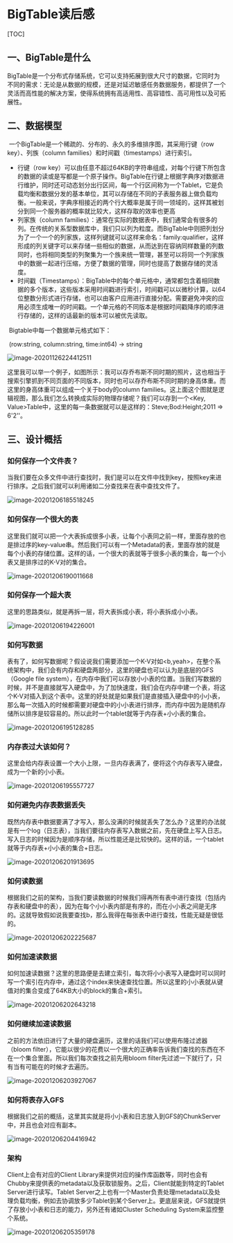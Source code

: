 # BigTable读后感

[TOC]

## 一、BigTable是什么

​	BigTable是一个分布式存储系统，它可以支持拓展到很大尺寸的数据，它同时为不同的需求：无论是从数据的规模，还是对延迟敏感任务数据服务，都提供了一个灵活而高性能的解决方案，使得系统拥有高适用性、高容错性、高可用性以及可拓展性。

## 二、数据模型

​	一个BigTable是一个稀疏的、分布的、永久的多维排序图，其采用行键（row key）、列族（column families）和时间戳（timestamps）进行索引。

- 行键（row key）可以由任意不超过64KB的字符串组成，对每个行键下所包含的数据的读或是写都是一个原子操作。BigTable在行键上根据字典序对数据进行维护，同时还可动态划分出行区间，每一个行区间称为一个Tablet，它是负载均衡和数据分发的基本单位，其可以存储在不同的子表服务器上做负载均衡。一般来说，字典序相接近的两个行大概率是属于同一领域的，这样其被划分到同一个服务器的概率就比较大，这样存取的效率也更高
- 列家族（column families）：通常在实际的数据表中，我们通常会有很多的列。在传统的关系型数据库中，我们只以列为粒度。而BigTable中则把列划分为了一个一个的列家族，这样列键就可以这样来命名：family:qualifier，这样形成的列关键字可以来存储一些相似的数据，从而达到在容纳同样数量的列数同时，也将相同类型的列聚集为一个族来统一管理，甚至可以将同一个列家族中的数据一起进行压缩，方便了数据的管理，同时也提高了数据存储的灵活度。
- 时间戳（Timestamps）：BigTable中的每个单元格中，通常都包含着相同数据的多个版本，这些版本采用时间戳进行索引，时间戳可以以微秒计算，以64位整数分形式进行存储，也可以由客户应用进行直接分配。需要避免冲突的应用必须生成唯一的时间戳。一个单元格的不同版本是根据时间戳降序的顺序进行存储的，这样的话最新的版本可以被优先读取。

​	Bigtable中每一个数据单元格式如下：

​	(row:string, column:string, time:int64) -> string

![image-20201126224412511](http://image.hihia.top/Screenshot/image-20201126224412511.png)

这里我可以举一个例子，如图所示：我可以存乔布斯不同时期的照片，这也相当于搜索引擎抓到不同页面的不同版本，同时也可以存乔布斯不同时期的身高体重。而这里的身高体重可以组成一个关于body的column families。这上面这个图就是逻辑视图，那么我们怎么转换成实际的物理存储呢？我们可以存到一个<Key, Value>Table中，这里的每一条数据就可以是这样的：Steve;Bod:Height;2011 => 6'2''。

## 三、设计概括

### 如何保存一个文件表？

当我们要在众多文件中进行查找时，我们是可以在文件中找到key，按照key来进行排序。之后我们就可以利用诸如二分查找来在表中查找文件了。

![image-20201206185518245](http://image.hihia.top/Screenshot/image-20201206185518245.png)

### 如何保存一个很大的表

这里我们就可以把一个大表拆成很多小表，让每个小表同之前一样，里面存放的也是排过序的key-value串。然后我们可以有一个Metadata的表，里面存放的就是每个小表的存储位置。这样的话，一个很大的表就等于很多小表的集合，每一个小表又是排序过的K-V对的集合。

![image-20201206190011668](http://image.hihia.top/Screenshot/image-20201206190011668.png)

### 如何保存一个超大表

这里的思路类似，就是再拆一层，将大表拆成小表，将小表拆成小小表。

![image-20201206194226001](http://image.hihia.top/Screenshot/image-20201206194226001.png)

### 如何写数据

表有了，如何写数据呢？假设说我们需要添加一个K-V对如<b,yeah>，在整个系统架构中，我们会有内存和硬盘两部分，这里的硬盘也可以认为是底层的GFS（Google file system），在内存中我们可以存放小小表的位置。当我们写数据的时候，并不是直接就写入硬盘中，为了加快速度，我们会在内存中建一个表，将这个K-V对插入到这个表中。这里的好处就是如果我们是直接插入硬盘中的小小表，那么每一次插入的时候都需要对硬盘中的小小表进行排序，而内存中因为是随机存储所以排序是较容易的。所以此时一个tablet就等于内存表+小小表的集合。

![image-20201206195128285](http://image.hihia.top/Screenshot/image-20201206195128285.png)

### 内存表过大该如何？

这里会给内存表设置一个大小上限，一旦内存表满了，便将这个内存表写入硬盘，成为一个新的小小表。

![image-20201206195557727](http://image.hihia.top/Screenshot/image-20201206195557727.png)

### 如何避免内存表数据丢失

既然内存表中数据要满了才写入，那么没满的时候就丢失了怎么办？这里的办法就是有一个log（日志表），当我们要往内存表写入数据之前，先在硬盘上写入日志。写入日志的时候因为是顺序存储，所以性能还是比较快的。这样的话，一个tablet就等于内存表+小小表的集合+日志。

![image-20201206201913695](http://image.hihia.top/Screenshot/image-20201206201913695.png)

### 如何读数据

根据我们之前的架构，当我们要读数据的时候我们得再所有表中进行查找（包括内存表和硬盘中的表），因为在每个小小表内部是有序的，而在小小表之间是无序的。这就导致假如说我要查找b，那么我得在每张表中进行查找，性能无疑是很低的。

![image-20201206202225687](http://image.hihia.top/Screenshot/image-20201206202225687.png)

### 如何加速读数据

如何加速读数据？这里的思路便是去建立索引，每次将小小表写入硬盘时可以同时写一个索引在内存中，通过这个index来快速查找位置。所以这里的小小表就从键值对的集合变成了64KB大小的block的集合+索引。

![image-20201206202643218](http://image.hihia.top/Screenshot/image-20201206202643218.png)

### 如何继续加速读数据

之前的方法依旧进行了大量的硬盘遍历，这里的话我们可以使用布隆过滤器（bloom filter），它能以很少的花费以一个很大的正确率告诉我们查找的东西在不在一个集合里面。所以我们每次查找之前先用bloom filter先过滤一下就行了，只有当有可能在的时候才去遍历。

![image-20201206203927067](http://image.hihia.top/Screenshot/image-20201206203927067.png)

### 如何将表存入GFS

根据我们之前的概括，这里其实就是将小小表和日志放入到GFS的ChunkServer中，并且也会对应有副本。

![image-20201206204416942](http://image.hihia.top/Screenshot/image-20201206204416942.png)

### 架构

Client上会有对应的Client Library来提供对应的操作库函数等，同时也会有Chubby来提供表的metadata以及获取锁服务。之后，Client就能到特定的Tablet Server进行读写。Tablet Server之上也有一个Master负责处理metadata以及处理负载均衡，例如去协调放多少Tablet到某个Server上。更底层来说，GFS就提供了存放小小表和日志的能力，另外还有诸如Cluster Scheduling System来监控整个系统。

![image-20201206205359178](http://image.hihia.top/Screenshot/image-20201206205359178.png)

